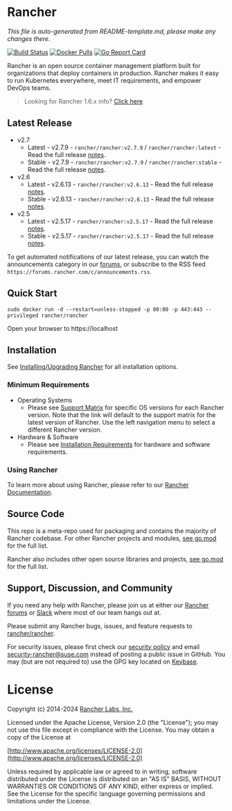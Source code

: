 # Rancher

*This file is auto-generated from README-template.md, please make any changes there.*

[![Build Status](https://drone-publish.rancher.io/api/badges/rancher/rancher/status.svg?branch=release/v2.6)](https://drone-publish.rancher.io/rancher/rancher)
[![Docker Pulls](https://img.shields.io/docker/pulls/rancher/rancher.svg)](https://store.docker.com/community/images/rancher/rancher)
[![Go Report Card](https://goreportcard.com/badge/github.com/rancher/rancher)](https://goreportcard.com/report/github.com/rancher/rancher)

Rancher is an open source container management platform built for organizations that deploy containers in production. Rancher makes it easy to run Kubernetes everywhere, meet IT requirements, and empower DevOps teams.

> Looking for Rancher 1.6.x info? [Click here](https://github.com/rancher/rancher/blob/master/README_1_6.md)

## Latest Release
* v2.7
  * Latest - v2.7.9 - `rancher/rancher:v2.7.9` / `rancher/rancher:latest` - Read the full release [notes](https://github.com/rancher/rancher/releases/tag/v2.7.9).
  * Stable - v2.7.9 - `rancher/rancher:v2.7.9` / `rancher/rancher:stable` - Read the full release [notes](https://github.com/rancher/rancher/releases/tag/v2.7.9).
* v2.6
  * Latest - v2.6.13 - `rancher/rancher:v2.6.13` - Read the full release [notes](https://github.com/rancher/rancher/releases/tag/v2.6.13).
  * Stable - v2.6.13 - `rancher/rancher:v2.6.13` - Read the full release [notes](https://github.com/rancher/rancher/releases/tag/v2.6.13).
* v2.5
  * Latest - v2.5.17 - `rancher/rancher:v2.5.17` - Read the full release [notes](https://github.com/rancher/rancher/releases/tag/v2.5.17).
  * Stable - v2.5.17 - `rancher/rancher:v2.5.17` - Read the full release [notes](https://github.com/rancher/rancher/releases/tag/v2.5.17).

To get automated notifications of our latest release, you can watch the announcements category in our [forums](http://forums.rancher.com/c/announcements), or subscribe to the RSS feed `https://forums.rancher.com/c/announcements.rss`.

## Quick Start

    sudo docker run -d --restart=unless-stopped -p 80:80 -p 443:443 --privileged rancher/rancher

Open your browser to https://localhost

## Installation

See [Installing/Upgrading Rancher](https://rancher.com/docs/rancher/v2.6/en/installation/) for all installation options.

### Minimum Requirements

* Operating Systems
  * Please see [Support Matrix](https://rancher.com/support-matrix/) for specific OS versions for each Rancher version. Note that the link will default to the support matrix for the latest version of Rancher. Use the left navigation menu to select a different Rancher version. 
* Hardware & Software
  * Please see [Installation Requirements](https://rancher.com/docs/rancher/v2.6/en/installation/requirements/) for hardware and software requirements.

### Using Rancher

To learn more about using Rancher, please refer to our [Rancher Documentation](https://rancher.com/docs/rancher/v2.6/en/).

## Source Code

This repo is a meta-repo used for packaging and contains the majority of Rancher codebase. For other Rancher projects and modules, [see go.mod](https://github.com/rancher/rancher/blob/release/v2.6/go.mod) for the full list.

Rancher also includes other open source libraries and projects, [see go.mod](https://github.com/rancher/rancher/blob/release/v2.6/go.mod) for the full list.

## Support, Discussion, and Community
If you need any help with Rancher, please join us at either our [Rancher forums](http://forums.rancher.com/) or [Slack](https://slack.rancher.io/) where most of our team hangs out at.

Please submit any Rancher bugs, issues, and feature requests to [rancher/rancher](https://github.com/rancher/rancher/issues).

For security issues, please first check our [security policy](SECURITY.md) and email security-rancher@suse.com instead of posting a public issue in GitHub.  You may (but are not required to) use the GPG key located on [Keybase](https://keybase.io/rancher).

# License

Copyright (c) 2014-2024 [Rancher Labs, Inc.](http://rancher.com)

Licensed under the Apache License, Version 2.0 (the "License");
you may not use this file except in compliance with the License.
You may obtain a copy of the License at

[http://www.apache.org/licenses/LICENSE-2.0](http://www.apache.org/licenses/LICENSE-2.0)

Unless required by applicable law or agreed to in writing, software
distributed under the License is distributed on an "AS IS" BASIS,
WITHOUT WARRANTIES OR CONDITIONS OF ANY KIND, either express or implied.
See the License for the specific language governing permissions and
limitations under the License.
